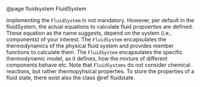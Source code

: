 @page fluidsystem FluidSystem

Implementing the `FluidSystem` in not mandatory. However, per default in the fluidSystem, the actual equations to calculate fluid propoerties are defined. These equation as the name suggests, depend on the system (i.e., components) of your interest. The `FluidSystem` encapsulates the thermodynamics of the physical fluid system and provides member functions to calculate them. The `FluidSystem` encapsulates the specific thermodynamic model, as it defines, how the mixture of different components behave etc. Note that `FluidSystems` do not consider chemical reactions, but rather thermopyhsical properties. To store the properties of a fluid state, there exist also the class @ref fluidstate.